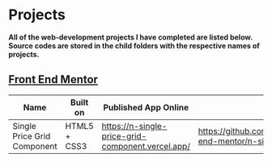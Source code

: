 # Projects
**All of the web-development projects I have completed are listed below. Source codes are stored in the child folders with the respective names of projects.**
## [Front End Mentor](https://www.frontendmentor.io/)
| Name | Built on | Published App Online | Source Code Link |
|---|------|---|---|
| Single Price Grid Component | HTML5 + CSS3 | https://n-single-price-grid-component.vercel.app/ | https://github.com/khelyorbek/Projects/tree/main/front-end-mentor/n-single-price-grid-component